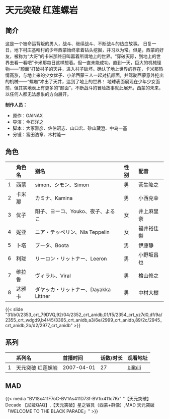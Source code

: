 # 天元突破 红莲螺岩


## 简介

这是一个被命运背叛的男人，战斗、继续战斗、不断战斗的热血故事。
日复一日，地下村庄基哈村的少年西蒙始终拿着钻头挖掘，并习以为常。但是，西蒙的好友，被称为“大哥”的卡米那终日叫嚣着所谓地上的世界。“穿破天际，到地上的世界去看一看吧”卡米那每日这样想着。但一直未能成功。直到一天，巨大的机械怪物——“颜面”打破村子的天井，进入村子破坏。确认了地上世界的存在，卡米那热情高涨，与地上来的少女优子、小弟西蒙三人一起对抗颜面，并驾驶西蒙意外挖出的机械——“螺岩”冲出了天井，达到了地上的世界！
地球表面展现在少年少女面前，但其实地表上有更多的“颜面”，不断战斗的冒险故事就此展开。西蒙的未来，以任何人都无法想象的方向展开。

**制作人员：**
- 原作：GAINAX
- 导演：今石洋之
- 脚本：大冢雅彦、佐伯昭志、山口宏、砂山藏澄、中岛一基
- 分镜：富田浩章、木村隆一

## 角色

|     |   角色名   |   别名  | 性别 |  配音  |
|:--- |:------  |:----      |:---  |:--   |
| 1 | 西蒙 | simon、シモン、Simon | 男 | 菅生隆之 |
| 2 | 卡米那 | カミナ、Kamina | 男 | 小西克幸 |
| 3 | 优子 | 阳子、ヨーコ、Youko、夜子、よるこ | 女 | 井上麻里奈 |
| 4 | 妮亚 | ニア・テッペリン、Nia Teppelin | 女 | 福井裕佳梨 |
| 5 | 卜塔 | ブータ、Boota | 男 | 伊藤静 |
| 6 | 利珑 | リーロン・リットナー、Leeron | 男 | 小野坂昌也 |
| 7 | 维拉鲁 | ヴィラル、Viral | 男 | 檜山修之 |
| 8 | 达雅卡 | ダヤッカ・リットナー、Dayakka Littner | 男 | 中村大樹 |

{{< slide "31/b0/2353_crt_79DVQ,92/04/2352_crt_anidb,01/f5/2354_crt_yz7d0,df/9a/2355_crt_wdgd9,b4/45/3365_crt_anidb,a3/6e/2999_crt_anidb,89/2c/2945_crt_anidb,2b/d2/2977_crt_anidb" >}}

## 系列

|     |   系列名   |   首播时间  | 话数/时长  | 观看地址 |
|:---  |:------    |:----      |:---       |:---  |
| 1 | 天元突破 红莲螺岩 | 2007-04-01 | 27 | [bilibili](https://www.bilibili.com/bangumi/play/ep268739)  |


## MAD

{{< media  "BV1Sx411F7oC-BV1As411D73f-BV1ix411c7Kr" 
"【天元突破】Decade 【尼娅QAQ】,【天元突破】星之容具（西蒙+群像）,MAD 天元突破「WELCOME TO THE BLACK PARADE」"  >}}

